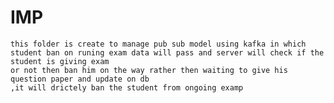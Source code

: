  # IMP
    this folder is create to manage pub sub model using kafka in which student ban on runing exam data will pass and server will check if the student is giving exam 
    or not then ban him on the way rather then waiting to give his question paper and update on db
    ,it will drictely ban the student from ongoing examp